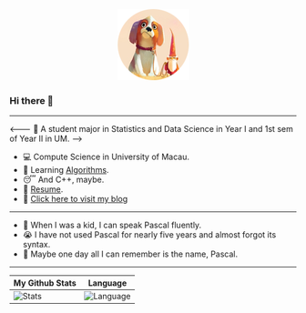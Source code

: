 
<p align="center">
    <a href="https://boxmars.life">
        <img src="https://github.com/BoxMars/boxmars/blob/master/logo.png?raw=true">
    </a>
</p>

### Hi there 👋
---
<--- 🏫 A student major in Statistics and Data Science in Year I and 1st sem of Year II  in UM.
-->
- 💻 Compute Science in University of Macau.
- 📕 Learning [Algorithms](https://github.com/BoxMars/Algorithms).
- 😴 And C++, maybe.
- 🛴 [Resume](https://github.com/BoxMars/boxmars/raw/master/CV.pdf).
- 🎉 [Click here to visit my blog](https://boxz.dev)
---
- 👶 When I was a kid, I can speak Pascal fluently.
- 😭 I have not used Pascal for nearly five years and almost forgot its syntax.
- 👴 Maybe one day all I can remember is the name, Pascal.


---
|My Github Stats|Language|
|-|-|
|![Stats](https://github-readme-stats.vercel.app/api?username=boxmars&show_icons=true)|![Language](https://github-readme-stats.vercel.app/api/top-langs/?username=boxmars)


<!--
### Welcome you to follow me  <a href=""><img src="https://img.shields.io/github/followers/boxmars?label=Follow&style=social" alt=""></a>
&layout=compact
<p >
    <a href="http://github.com/boxmars">
        <img src="https://github-readme-stats.vercel.app/api?username=boxmars&show_icons=true">
    </a>
</p>

<p >
<a href="http://github.com/boxmars">
        <img src="https://github-readme-stats.vercel.app/api/top-langs/?username=boxmars&layout=compact">
    </a>
    </p>
**BoxMars/boxmars** is a ✨ _special_ ✨ repository because its `README.md` (this file) appears on your GitHub profile.
<p >
    <a href="http://github.com/boxmars">
        <img src="https://github-readme-stats.vercel.app/api/pin/?username=boxmars&repo=vaughan">
    </a>
  
</p>
Here are some ideas to get you started:

- 🔭 I’m currently working on ...
- 🌱 I’m currently learning ...
- 👯 I’m looking to collaborate on ...
- 🤔 I’m looking for help with ...
- 💬 Ask me about ...
- 📫 How to reach me: ...
- 😄 Pronouns: ...
- ⚡ Fun fact: ...
-->

